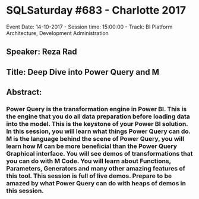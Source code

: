 # SQLSaturday #683 - Charlotte 2017
Event Date: 14-10-2017 - Session time: 15:00:00 - Track: BI Platform Architecture, Development  Administration
## Speaker: Reza Rad
## Title: Deep Dive into Power Query and M
## Abstract:
### Power Query is the transformation engine in Power BI. This is the engine that you do all data preparation before loading data into the model. This is the keystone of your Power BI solution. In this session, you will learn what things Power Query can do. M is the language behind the scene of Power Query, you will learn how M can be more beneficial than the Power Query Graphical interface. You will see demos of transformations that you can do with M Code. You will learn about Functions, Parameters, Generators and many other amazing features of this tool. This session is full of live demos. Prepare to be amazed by what Power Query can do with heaps of demos in this session.
